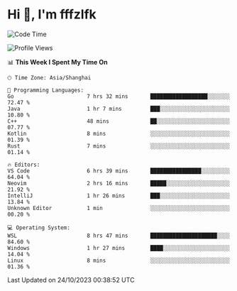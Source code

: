 # Hi 👋, I'm fffzlfk

<!--START_SECTION:waka-->
![Code Time](http://img.shields.io/badge/Code%20Time-529%20hrs%2042%20mins-blue)

![Profile Views](http://img.shields.io/badge/Profile%20Views-0-blue)

📊 **This Week I Spent My Time On** 

```text
🕑︎ Time Zone: Asia/Shanghai

💬 Programming Languages: 
Go                       7 hrs 32 mins       ██████████████████░░░░░░░   72.47 % 
Java                     1 hr 7 mins         ███░░░░░░░░░░░░░░░░░░░░░░   10.80 % 
C++                      48 mins             ██░░░░░░░░░░░░░░░░░░░░░░░   07.77 % 
Kotlin                   8 mins              ░░░░░░░░░░░░░░░░░░░░░░░░░   01.39 % 
Rust                     7 mins              ░░░░░░░░░░░░░░░░░░░░░░░░░   01.14 % 

🔥 Editors: 
VS Code                  6 hrs 39 mins       ████████████████░░░░░░░░░   64.04 % 
Neovim                   2 hrs 16 mins       █████░░░░░░░░░░░░░░░░░░░░   21.92 % 
IntelliJ                 1 hr 26 mins        ███░░░░░░░░░░░░░░░░░░░░░░   13.84 % 
Unknown Editor           1 min               ░░░░░░░░░░░░░░░░░░░░░░░░░   00.20 % 

💻 Operating System: 
WSL                      8 hrs 47 mins       █████████████████████░░░░   84.60 % 
Windows                  1 hr 27 mins        ████░░░░░░░░░░░░░░░░░░░░░   14.04 % 
Linux                    8 mins              ░░░░░░░░░░░░░░░░░░░░░░░░░   01.36 % 
```


 Last Updated on 24/10/2023 00:38:52 UTC
<!--END_SECTION:waka-->
